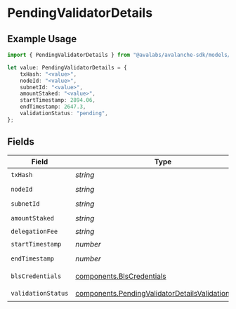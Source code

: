 # PendingValidatorDetails

## Example Usage

```typescript
import { PendingValidatorDetails } from "@avalabs/avalanche-sdk/models/components";

let value: PendingValidatorDetails = {
    txHash: "<value>",
    nodeId: "<value>",
    subnetId: "<value>",
    amountStaked: "<value>",
    startTimestamp: 2894.06,
    endTimestamp: 2647.3,
    validationStatus: "pending",
};
```

## Fields

| Field                                                                                                                    | Type                                                                                                                     | Required                                                                                                                 | Description                                                                                                              |
| ------------------------------------------------------------------------------------------------------------------------ | ------------------------------------------------------------------------------------------------------------------------ | ------------------------------------------------------------------------------------------------------------------------ | ------------------------------------------------------------------------------------------------------------------------ |
| `txHash`                                                                                                                 | *string*                                                                                                                 | :heavy_check_mark:                                                                                                       | N/A                                                                                                                      |
| `nodeId`                                                                                                                 | *string*                                                                                                                 | :heavy_check_mark:                                                                                                       | N/A                                                                                                                      |
| `subnetId`                                                                                                               | *string*                                                                                                                 | :heavy_check_mark:                                                                                                       | N/A                                                                                                                      |
| `amountStaked`                                                                                                           | *string*                                                                                                                 | :heavy_check_mark:                                                                                                       | N/A                                                                                                                      |
| `delegationFee`                                                                                                          | *string*                                                                                                                 | :heavy_minus_sign:                                                                                                       | N/A                                                                                                                      |
| `startTimestamp`                                                                                                         | *number*                                                                                                                 | :heavy_check_mark:                                                                                                       | N/A                                                                                                                      |
| `endTimestamp`                                                                                                           | *number*                                                                                                                 | :heavy_check_mark:                                                                                                       | N/A                                                                                                                      |
| `blsCredentials`                                                                                                         | [components.BlsCredentials](../../models/components/blscredentials.md)                                                   | :heavy_minus_sign:                                                                                                       | Present for AddPermissionlessValidatorTx                                                                                 |
| `validationStatus`                                                                                                       | [components.PendingValidatorDetailsValidationStatus](../../models/components/pendingvalidatordetailsvalidationstatus.md) | :heavy_check_mark:                                                                                                       | N/A                                                                                                                      |